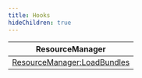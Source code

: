```yaml
---
title: Hooks
hideChildren: true
---
```

| ResourceManager                                                              |
| ---------------------------------------------------------------------------- |
| [ResourceManager:LoadBundles](/vext/ref/shared/hook/resourcemanagerloadbundles) |
